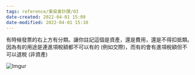 ```yaml
---
tags: reference/東吳會計課/03 
date-created: 2022-04-01 15:09
date-modified: 2022-04-01 15:10
---
```



有時候發票的右上方有分類。讓你註記這個是資產，還是費用，還是不得扣抵類。因為有的用途是連進項稅額都不可以有的 (例如交際)，而有的會有進項稅額但不可以退稅 (非資產)

![Imgur](https://i.imgur.com/MOsDjZ0.jpg)



